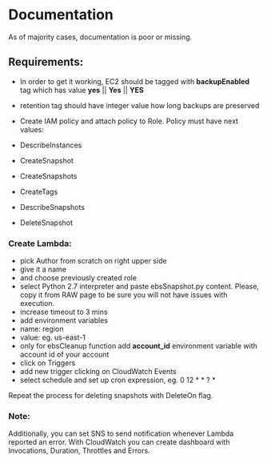 # Documentation
As of majority cases, documentation is poor or missing.

## Requirements:
- In order to get it working, EC2 should be tagged with **backupEnabled** tag which has value **yes** || **Yes** || **YES**
- retention tag should have integer value how long backups are preserved

- Create IAM policy and attach policy to Role. Policy must have next values:
 -  DescribeInstances
 -  CreateSnapshot
 -  CreateSnapshots
 -  CreateTags
 -  DescribeSnapshots
 -  DeleteSnapshot

### Create Lambda:
- pick Author from scratch on right upper side
- give it a name
- and choose previously created role
- select Python 2.7 interpreter and paste ebsSnapshot.py content.
Please, copy it from RAW page to be sure you will not have issues with execution.
- increase timeout to 3 mins
- add environment variables
 - name: region
 - value: eg. us-east-1
 - only for ebsCleanup function add **account_id** environment variable with account id of your account
- click on Triggers
- add new trigger clicking on CloudWatch Events
- select schedule and set up cron expression, eg. 0 12 * * ? *


Repeat the process for deleting snapshots with DeleteOn flag.

### Note:

Additionally, you can set SNS to send notification whenever Lambda reported an error.
With CloudWatch you can create dashboard with Invocations, Duration, Throttles and Errors.

